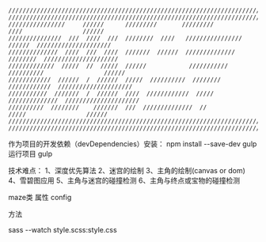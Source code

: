 ```code
///////////////////////////////////////////////////////////////////////////////////////////////////
///////////////////////////////////////////////////////////////////////////////////////////////////
////////////////     //////      /////////       /////////              ////                 //////
///////////////  ///  ////  ///  ////////  ////   ////////////////    //////  /////////////////////
//////////////  ////  ///  ////  ///////  //////  //////////////    ////////  /////////////////////
/////////////  /////  //  /////  //////            ///////////    //////////                 //////
////////////  //////  /  //////  /////  //////////  ////////    ////////////  /////////////////////
///////////  ///////  /  //////  ////  ////////////  /////    //////////////  /////////////////////
//////////  ////////    ///////  ///  //////////////  //               /////                 //////
///////////////////////////////////////////////////////////////////////////////////////////////////
///////////////////////////////////////////////////////////////////////////////////////////////////
```
作为项目的开发依赖（devDependencies）安装：
npm install --save-dev gulp
运行项目
gulp

技术难点：
1、深度优先算法
2、迷宫的绘制
3、主角的绘制(canvas or dom)
4、雪碧图应用
5、主角与迷宫的碰撞检测
6、主角与终点或宝物的碰撞检测

maze类
属性
config

方法


sass --watch style.scss:style.css
